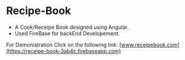 # Recipe-Book
* A Cook/Receipe Book designed using Angular.
* Used FireBase for backEnd Developement.

For Demonistration Click on the following link:
[www.receipebook.com](https://receipe-book-3ab4c.firebaseapp.com)
